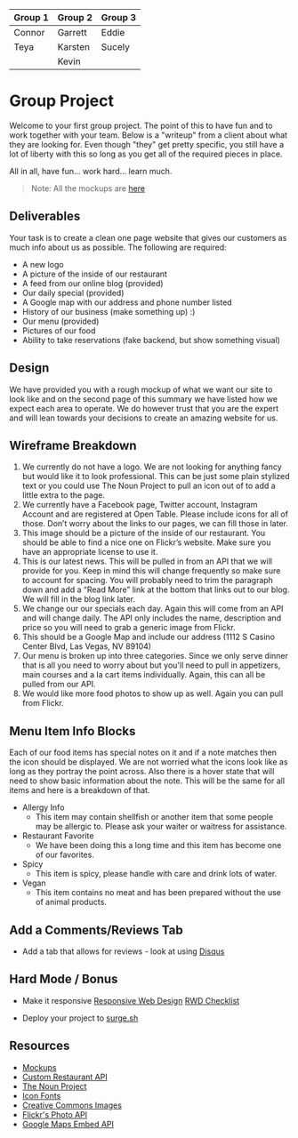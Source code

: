 |Group 1|Group 2|Group 3|
|-------|-------|-------|
|Connor |Garrett|Eddie  |
|Teya   |Karsten|Sucely |
|       |Kevin  |       |

# Group Project


Welcome to your first group project. The point of this to have fun and to work together with your team. Below is a "writeup" from a client about what they are looking for. Even though "they" get pretty specific, you still have a lot of liberty with this so long as you get all of the required pieces in place.

All in all, have fun... work hard... learn much.

> Note: All the mockups are [here](mockupRestaurant.jpg)

## Deliverables

Your task is to create a clean one page website that gives our customers as much info about us as possible. The following are required:


* A new logo
* A picture of the inside of our restaurant
* A feed from our online blog (provided)
* Our daily special (provided)
* A Google map with our address and phone number listed
* History of our business (make something up) :)
* Our menu (provided)
* Pictures of our food
* Ability to take reservations (fake backend, but show something visual)


## Design

We have provided you with a rough mockup of what we want our site to look like and on the second page of this summary we have listed how we expect each area to operate. We do however trust that you are the expert and will lean towards your decisions to create an amazing website for us.

## Wireframe Breakdown

1. We currently do not have a logo. We are not looking for anything fancy but would like it to look professional. This can be just some plain stylized text or you could use The Noun Project to pull an icon out of to add a little extra to the page.
2. We currently have a Facebook page, Twitter account, Instagram Account and are registered at Open Table. Please include icons for all of those. Don’t worry about the links to our pages, we can fill those in later. 
3. This image should be a picture of the inside of our restaurant. You should be able to find a nice one on Flickr’s website. Make sure you have an appropriate license to use it. 
4. This is our latest news. This will be pulled in from an API that we will provide for you. Keep in mind this will change frequently so make sure to account for spacing. You will probably need to trim the paragraph down and add a “Read More” link at the bottom that links out to our blog. We will fill in the blog link later.
5. We change our our specials each day. Again this will come from an API and will change daily. The API only includes the name, description and price so you will need to grab a generic image from Flickr.
6. This should be a Google Map and include our address (1112 S Casino Center Blvd, Las Vegas, NV 89104)
7. Our menu is broken up into three categories. Since we only serve dinner that is all you need to worry about but you'll need to pull in appetizers, main courses and a la cart items individually. Again, this can all be pulled from our API.
8. We would like more food photos to show up as well. Again you can pull from Flickr.

## Menu Item Info Blocks

Each of our food items has special notes on it and if a note matches then the icon should be displayed. We are not worried what the icons look like as long as they portray the point across. Also there is a hover state that will need to show basic information about the note. This will be the same for all items and here is a breakdown of that.

* Allergy Info
    * This item may contain shellfish or another item that some people may be allergic to.
Please ask your waiter or waitress for assistance. 
* Restaurant Favorite
    * We have been doing this a long time and this item has become one of our favorites. 
* Spicy
    * This item is spicy, please handle with care and drink lots of water. 
* Vegan
    * This item contains no meat and has been prepared without the use of animal products.


## Add a Comments/Reviews Tab

* Add a tab that allows for reviews - look at using [Disqus](https://disqus.com/)

## Hard Mode / Bonus

* Make it responsive
[Responsive Web Design](http://alistapart.com/article/responsive-web-design)
[RWD Checklist](http://rwdchecklist.surge.sh/)

* Deploy your project to [surge.sh](https://surge.sh/)


## Resources

* [Mockups](http://pc-restaurant.surge.sh/)
* [Custom Restaurant API](https://obscure-tundra-54269.herokuapp.com/)
* [The Noun Project](http://thenounproject.com/)
* [Icon Fonts](http://weloveiconfonts.com/)
* [Creative Commons Images](https://www.flickr.com/creativecommons/)
* [Flickr's Photo API](https://www.flickr.com/services/api/)
* [Google Maps Embed API](https://developers.google.com/maps/documentation/embed/)
